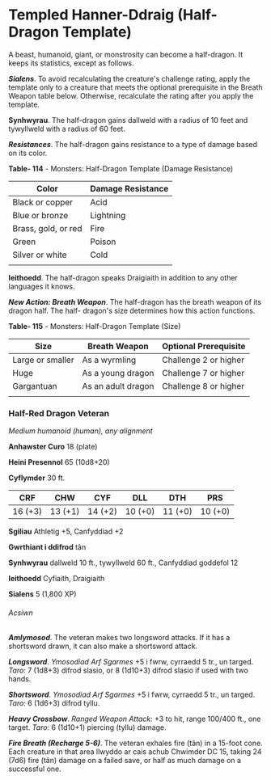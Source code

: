 # Templed Hanner-Ddraig (Half-Dragon Template)

A beast, humanoid, giant, or monstrosity can become a half-dragon. It keeps its statistics, except as follows.

***Sialens***. To avoid recalculating the creature's challenge rating, apply the template only to a creature that meets the optional prerequisite in the Breath Weapon table below. Otherwise, recalculate the rating after you apply the template.

**Synhwyrau**. The half-dragon gains dallweld with a radius of 10 feet and tywyllweld with a radius of 60 feet.

***Resistances***. The half-dragon gains resistance to a type of damage based on its color.

**Table- 114** - Monsters: Half-Dragon Template (Damage Resistance)

| Color               | Damage Resistance |
|---------------------|-------------------|
| Black or copper     | Acid              |
| Blue or bronze      | Lightning         |
| Brass, gold, or red | Fire              |
| Green               | Poison            |
| Silver or white     | Cold              |
|                     |                   |

**Ieithoedd**. The half-dragon speaks Draigiaith in addition to any other languages it knows.

***New Action: Breath Weapon***. The half-dragon has the breath weapon of its dragon half. The half- dragon's size determines how this action functions.

**Table- 115** - Monsters: Half-Dragon Template (Size)

| Size             | Breath Weapon      | Optional Prerequisite |
|------------------|--------------------|-----------------------|
| Large or smaller | As a wyrmling      | Challenge 2 or higher |
| Huge             | As a young dragon  | Challenge 7 or higher |
| Gargantuan       | As an adult dragon | Challenge 8 or higher |
|                  |                    |                       |

### Half-Red Dragon Veteran

*Medium humanoid (human), any alignment*

**Anhawster Curo** 18 (plate)

**Heini Presennol** 65 (10d8+20)

**Cyflymder** 30 ft.

| CRF     | CHW     | CYF     | DLL     | DTH     | PRS     |
|---------|---------|---------|---------|---------|---------|
| 16 (+3) | 13 (+1) | 14 (+2) | 10 (+0) | 11 (+0) | 10 (+0) |

**Sgiliau** Athletig +5, Canfyddiad +2

**Gwrthiant i ddifrod** tân

**Synhwyrau** dallweld 10 ft., tywyllweld 60 ft., Canfyddiad goddefol 12

**Ieithoedd** Cyfiaith, Draigiaith

**Sialens** 5 (1,800 XP)

###### Acsiwn

***Amlymosod***. The veteran makes two longsword attacks. If it has a shortsword drawn, it can also make a shortsword attack.

***Longsword***. *Ymosodiad Arf Sgarmes* +5 i fwrw, cyrraedd 5 tr., un targed. *Taro:* 7 (1d8+3) difrod slasio, or 8 (1d10+3) difrod slasio if used with two hands.

***Shortsword***. *Ymosodiad Arf Sgarmes* +5 i fwrw, cyrraedd 5 tr., un targed. *Taro:* 6 (1d6+3) difrod tyllu.

***Heavy Crossbow***. *Ranged Weapon Attack:* +3 to hit, range 100/400 ft., one target. *Taro:* 6 (1d10+1) piercing (tyllu) damage.

***Fire Breath (Recharge 5-6)***. The veteran exhales fire (tân) in a 15-foot cone. Each creature in that area llwyddo ar cais achub Chwimder DC 15, taking 24 (7d6) fire (tân) damage on a failed save, or half as much damage on a successful one.